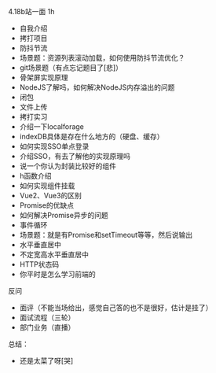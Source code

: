 4.18b站一面 1h

- 自我介绍
- 拷打项目
- 防抖节流
- 场景题：资源列表滚动加载，如何使用防抖节流优化？
- git场景题（有点忘记题目了[悲]）
- 骨架屏实现原理
- NodeJS了解吗，如何解决NodeJS内存溢出的问题
- 闭包
- 文件上传
- 拷打实习
- 介绍一下localforage
- indexDB具体是存在什么地方的（硬盘、缓存）
- 如何实现SSO单点登录
- 介绍SSO，有去了解他的实现原理吗
- 说一个你认为封装比较好的组件
- h函数介绍
- 如何实现组件挂载
- Vue2、Vue3的区别
- Promise的优缺点
- 如何解决Promise异步的问题
- 事件循环
- 场景题：就是有Promise和setTimeout等等，然后说输出
- 水平垂直居中
- 不定宽高水平垂直居中
- HTTP状态码
- 你平时是怎么学习前端的



反问

- 面评（不能当场给出，感觉自己答的也不是很好，估计是挂了）
- 面试流程（三轮）
- 部门业务（直播）



总结：

- 还是太菜了呀[哭]